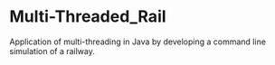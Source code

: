 # Multi-Threaded_Rail
Application of multi-threading in Java by developing a command line simulation of a railway.
